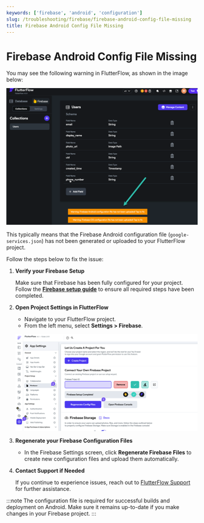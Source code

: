 ```yaml
---
keywords: ['firebase', 'android', 'configuration']
slug: /troubleshooting/firebase/firebase-android-config-file-missing
title: Firebase Android Config File Missing
---
```


# Firebase Android Config File Missing

You may see the following warning in FlutterFlow, as shown in the image below:

![](../assets/20250430121357585709.png)

This typically means that the Firebase Android configuration file (`google-services.json`) has not been generated or uploaded to your FlutterFlow project.

Follow the steps below to fix the issue:

1. **Verify your Firebase Setup**

   Make sure that Firebase has been fully configured for your project. Follow the **[Firebase setup guide](/integrations/firebase/connect-to-firebase/)** to ensure all required steps have been completed.

2. **Open Project Settings in FlutterFlow**

   - Navigate to your FlutterFlow project.
   - From the left menu, select **Settings > Firebase**.

    ![](../assets/20250430121357870887.png)

3. **Regenerate your Firebase Configuration Files**

   - In the Firebase Settings screen, click **Regenerate Firebase Files** to create new configuration files and upload them automatically.

4. **Contact Support if Needed**

   If you continue to experience issues, reach out to [FlutterFlow Support](mailto:support@flutterflow.io) for further assistance.

:::note
The configuration file is required for successful builds and deployment on Android. Make sure it remains up-to-date if you make changes in your Firebase project.
:::
